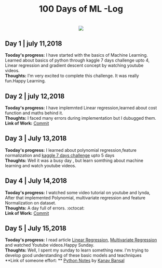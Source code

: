 <h1 align="center"> 100 Days of ML -Log <h1/>
<p align="center">
  <img src="https://cdn-images-1.medium.com/max/1496/1*2UjSSQwW0bns1lPIuRxccQ.png" />

## Day 1 | july 11,2018
<strong> Tooday's progress:</strong> I have started with the basics of Machine Learning. Learned about basics of python through kaggle 7 days challenge upto 4, Linear regression and gradient descent concept by watching youtube videos.     
<strong> Thoughts:</strong> I'm very excited to complete this challenge. It was really fun.Happy Learning. 

## Day 2 | july 12,2018
<strong> Tooday's progress:</strong> I have implemnted Linear regression,learned about cost function and maths behind it.     
<strong> Thoughts:</strong> I faced many errors during implementation but I dubugged them.<br>
<strong> Link of Work:</strong> <a href="https://github.com/imkhubaibraza/100DaysOfML/tree/master/Linear%20regression">Commit</a>
## Day 3 | July 13,2018
**Tooday's progress:** I learned about polynomial regression,feature normalization and [kaggle 7 days challenge](https://www.kaggle.com/colinmorris/learn-python-challenge-day-5) upto 5 days  
**Thoughts:** Well it was a busy day ,  but learn somthing about machine learning and watch youtube videos.
## Day 4 | July 14,2018
**Tooday's progress:** I watched some video tutorial on youtube and lynda, After that implemented Polynomial, multivariate regression and  feature Normalization  on dataset.<br>
**Thoughts:** A day full of errors. :octocat: <br>
**Link of Work:** [Commit](https://github.com/imkhubaibraza/100DaysOfML/tree/master/Polynomial%20Regression)
## Day 5 | July 15,2018
**Tooday's progress:** I read article [Linear Regression](https://medium.com/deep-math-machine-learning-ai/chapter-1-complete-linear-regression-with-math-25b2639dde23), [Multivariate Regression](https://towardsdatascience.com/building-a-multiple-linear-regression-model-and-assumptions-of-linear-regression-a-z-9769a6a0de42) and watched Youtube videos.Happy Sunday.<br>
**Thoughts:** Well, I spent my sunday to learn something new.  I'm trying to develop good understanding of these basic models and teachniques  <br>
**Link of someone effort: ** [Python Notes](https://github.com/imkhubaibraza/python_notes) by [Kanav Bansal](https://github.com/bansalkanav)
